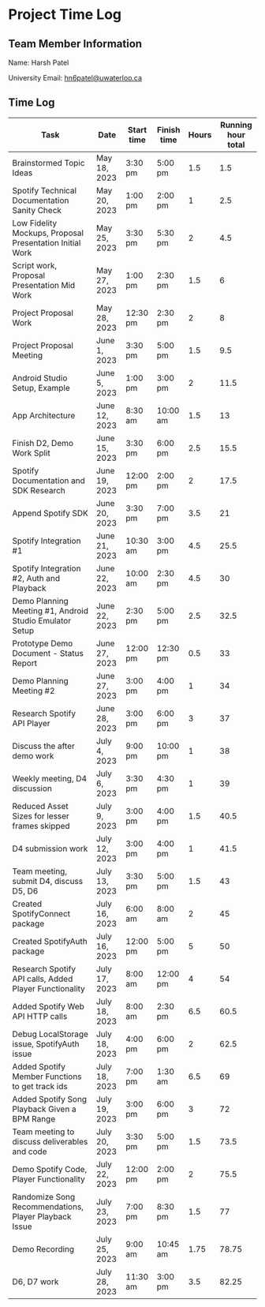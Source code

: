 # Project Time Log

## Team Member Information

Name: Harsh Patel

University Email: <hn6patel@uwaterloo.ca>

## Time Log

| Task                                                     | Date          | Start time | Finish time | Hours | Running hour total |
|----------------------------------------------------------|---------------|------------|-------------|-------|--------------------|
| Brainstormed Topic Ideas                                 | May 18, 2023  | 3:30 pm    | 5:00 pm     | 1.5   | 1.5                |
| Spotify Technical Documentation Sanity Check             | May 20, 2023  | 1:00 pm    | 2:00 pm     | 1     | 2.5                |
| Low Fidelity Mockups, Proposal Presentation Initial Work | May 25, 2023  | 3:30 pm    | 5:30 pm     | 2     | 4.5                |
| Script work, Proposal Presentation Mid Work              | May 27, 2023  | 1:00 pm    | 2:30 pm     | 1.5   | 6                  |
| Project Proposal Work                                    | May 28, 2023  | 12:30 pm   | 2:30 pm     | 2     | 8                  |
| Project Proposal Meeting                                 | June 1, 2023  | 3:30 pm    | 5:00 pm     | 1.5   | 9.5                |
| Android Studio Setup, Example                            | June 5, 2023  | 1:00 pm    | 3:00 pm     | 2     | 11.5               |
| App Architecture                                         | June 12, 2023 | 8:30 am    | 10:00 am    | 1.5   | 13                 |
| Finish D2, Demo Work Split                               | June 15, 2023 | 3:30 pm    | 6:00 pm     | 2.5   | 15.5               |
| Spotify Documentation and SDK Research                   | June 19, 2023 | 12:00 pm   | 2:00 pm     | 2     | 17.5               |
| Append Spotify SDK                                       | June 20, 2023 | 3:30 pm    | 7:00 pm     | 3.5   | 21                 |
| Spotify Integration #1                                   | June 21, 2023 | 10:30 am   | 3:00 pm     | 4.5   | 25.5               |
| Spotify Integration #2, Auth and Playback                | June 22, 2023 | 10:00 am   | 2:30 pm     | 4.5   | 30                 |
| Demo Planning Meeting #1, Android Studio Emulator Setup  | June 22, 2023 | 2:30 pm    | 5:00 pm     | 2.5   | 32.5               |
| Prototype Demo Document - Status Report                  | June 27, 2023 | 12:00 pm   | 12:30 pm    | 0.5   | 33                 |
| Demo Planning Meeting #2                                 | June 27, 2023 | 3:00 pm    | 4:00 pm     | 1     | 34                 |
| Research Spotify API Player                              | June 28, 2023 | 3:00 pm    | 6:00 pm     | 3     | 37                 |
| Discuss the after demo work                              | July 4, 2023  | 9:00 pm    | 10:00 pm    | 1     | 38                 |
| Weekly meeting, D4 discussion                            | July 6, 2023  | 3:30 pm    | 4:30 pm     | 1     | 39                 |
| Reduced Asset Sizes for lesser frames skipped            | July 9, 2023  | 3:00 pm    | 4:00 pm     | 1.5   | 40.5               |
| D4 submission work                                       | July 12, 2023 | 3:00 pm    | 4:00 pm     | 1     | 41.5               |
| Team meeting, submit D4, discuss D5, D6                  | July 13, 2023 | 3:30 pm    | 5:00 pm     | 1.5   | 43                 |
| Created SpotifyConnect package                           | July 16, 2023 | 6:00 am    | 8:00 am     | 2     | 45                 |
| Created SpotifyAuth package                              | July 16, 2023 | 12:00 pm   | 5:00 pm     | 5     | 50                 |
| Research Spotify API calls, Added Player Functionality   | July 17, 2023 | 8:00 am    | 12:00 pm    | 4     | 54                 |
| Added Spotify Web API HTTP calls                         | July 18, 2023 | 8:00 am    | 2:30 pm     | 6.5   | 60.5               |
| Debug LocalStorage issue, SpotifyAuth issue              | July 18, 2023 | 4:00 pm    | 6:00 pm     | 2     | 62.5               |
| Added Spotify Member Functions to get track ids          | July 18, 2023 | 7:00 pm    | 1:30 am     | 6.5   | 69                 |
| Added Spotify Song Playback Given a BPM Range            | July 19, 2023 | 3:00 pm    | 6:00 pm     | 3     | 72                 |
| Team meeting to discuss deliverables and code            | July 20, 2023 | 3:30 pm    | 5:00 pm     | 1.5   | 73.5               |
| Demo Spotify Code, Player Functionality                  | July 22, 2023 | 12:00 pm   | 2:00 pm     | 2     | 75.5               |
| Randomize Song Recommendations, Player Playback Issue    | July 23, 2023 | 7:00 pm    | 8:30 pm     | 1.5   | 77                 |
| Demo Recording                                           | July 25, 2023 | 9:00 am    | 10:45 am    | 1.75  | 78.75              |
| D6, D7 work                                              | July 28, 2023 | 11:30 am    | 3:00 pm    | 3.5   | 82.25              |
